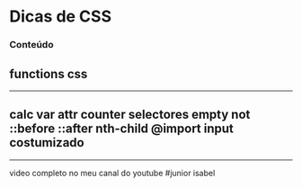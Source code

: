 # Dicas de CSS

### Conteúdo

## functions css
----
calc
var
attr
counter
selectores
empty
not
::before
::after
nth-child
@import
input costumizado
----------
----------

video completo no meu canal do youtube #junior isabel
